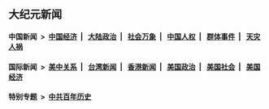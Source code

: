 ## 大纪元新闻

#### 中国新闻 &nbsp;>&nbsp; [中国经济](indexes/ncid283/README.md?11170445) &nbsp;| &nbsp; [大陆政治](indexes/ncid277/README.md?11170445) &nbsp;| &nbsp; [社会万象](indexes/ncid282/README.md?11170445) &nbsp;| &nbsp; [中国人权](indexes/ncid278/README.md?11170445) &nbsp;| &nbsp; [群体事件](indexes/ncid279/README.md?11170445) &nbsp;| &nbsp; [天灾人祸](indexes/ncid280/README.md?11170445)

#### 国际新闻 &nbsp;>&nbsp; [美中关系](indexes/nf1412576/README.md?11170445) &nbsp;| &nbsp; [台湾新闻](indexes/ncid1349361/README.md?11170445) &nbsp;| &nbsp; [香港新闻](indexes/ncid1349362/README.md?11170445) &nbsp;| &nbsp; [美国政治](indexes/ncid1078159/README.md?11170445) &nbsp;| &nbsp; [美国社会](indexes/ncid1078160/README.md?11170445) &nbsp;| &nbsp; [美国经济](indexes/ncid1078158/README.md?11170445)

#### 特别专题 &nbsp;>&nbsp; [中共百年历史](https://github.com/epoch-news/epoch-special/blob/master/README.md?11170445)  
